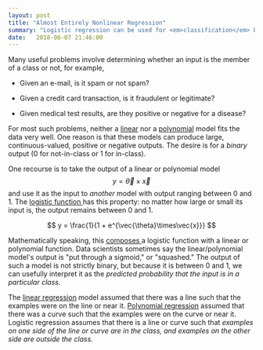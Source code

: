 ```yaml
---
layout: post
title: "Almost Entirely Nonlinear Regression"
summary: "Logistic regression can be used for <em>classification</em> because it learns a nonlinear relationship between input and output."
date:   2018-06-07 21:46:00
---
```


Many useful problems involve determining whether an input is the member of a
class or not, for example,

* Given an e-mail, is it spam or not spam?

* Given a credit card transaction, is it fraudulent or legitimate?

* Given medical test results, are they positive or negative for a disease?

For most such problems, neither a [linear](/2018/06/01/linear-regression) nor a
[polynomial](/2018/06/06/even-less-linear-regression) model fits the data very
well. One reason is that these models can produce large, continuous-valued,
positive or negative outputs. The desire is for a _binary_ output (0 for
not-in-class or 1 for in-class).

One recourse is to take the output of a linear or polynomial model $$ y =
\vec{\theta} \times \vec{x} $$ and use it as the input to _another_ model with
output ranging between 0 and 1. The [logistic function <i class="fa
fa-external-link-alt"></i>](https://en.wikipedia.org/wiki/Logistic_function)
has this property: no matter how large or small its input is, the output
remains between 0 and 1.

$$ y = \frac{1}{1 + e^{\vec{\theta}\times\vec{x}}} $$

Mathematically speaking, this [composes <i class="fa
fa-external-link-alt"></i>](https://en.wikipedia.org/wiki/Function_composition)
a logistic function with a linear or polynomial function. Data scientists
sometimes say the linear/polynomial model's output is "put through a sigmoid,"
or "squashed." The output of such a model is not strictly binary, but because
it is between 0 and 1, we can usefully interpret it as the _predicted
probability that the input is in a particular class._

The [linear regression](/2018/06/01/linear-regression) model assumed that there
was a line such that the examples were on the line or near it. [Polynomial
regression](/2018/06/06/even-less-linear-regression) assumed that there was a
curve such that the examples were on the curve or near it. Logistic regression
assumes that there is a line or curve such that _examples on one side of the
line or curve are in the class, and examples on the other side are outside the
class._
